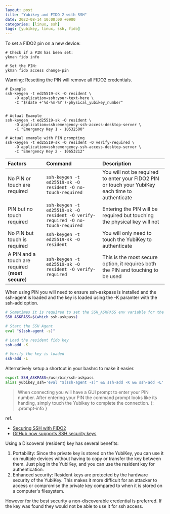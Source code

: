 ```yaml
---
layout: post
title: "Yubikey and FIDO 2 with SSH"
date: 2022-08-14 10:00:00 +0900
categories: [linux, ssh]
tags: [yubikey, linux, ssh, fido]
---
```





To set a FIDO2 pin on a new device:
````
# Check if a PIN has been set:
ykman fido info

# Set the PIN:
ykman fido access change-pin
````
Warning: Resetting the PIN will remove all FIDO2 credentials. 


```
# Example
ssh-keygen -t ed25519-sk -O resident \
    -O application=ssh:your-text-here \
    -C "$(date +'%d-%m-%Y')-physical_yubikey_number"


# Actual Example
ssh-keygen -t ed25519-sk -O resident \
    -O application=ssh:emergency-ssh-access-desktop-server \
    -C "Emergency Key 1 - 10532500" 

# Actual example with PIN prompting
ssh-keygen -t ed25519-sk -O resident -O verify-required \
    -O application=ssh:emergency-ssh-access-desktop-server \
    -C "Emergency Key 2 - 10653212"
````

| Factors | Command |Description | 
| :--- | :--- | :--- | 
| No PIN or touch are required|  `ssh-keygen -t ed25519-sk -O resident -O no-touch-required` | You will not be required to enter your FIDO2 PIN or touch your YubiKey each time to authenticate |
| PIN but no touch required | `ssh-keygen -t ed25519-sk -O resident -O verify-required -O no-touch-required` | Entering the PIN will be required but touching the physical key will not | 
| No PIN but touch is required| `ssh-keygen -t ed25519-sk -O resident` | You will only need to touch the YubiKey to authenticate | 
| A PIN and a touch are required (**most secure**) | `ssh-keygen -t ed25519-sk -O resident -O verify-required` | This is the most secure option, it requires both the PIN and touching to be used |


When using PIN you will need to ensure ssh-askpass is installed and the ssh-agent is loaded and the key is loaded using the -K paramter with the ssh-add option. 

```bash
# Sometimes it is required to set the SSH_ASKPASS env variable for the binary location 
SSH_ASKPASS=$(which ssh-askpass)

# Start the SSH Agent
eval "$(ssh-agent -s)" 

# Load the resident fido key
ssh-add -K

# Verify the key is loaded
ssh-add -L
```

Alternatively setup a shortcut in your bashrc to make it easier. 

```bash
export SSH_ASKPASS=/usr/bin/ssh-askpass
alias yubikey_ssh='eval "$(ssh-agent -s)" && ssh-add -K && ssh-add -L'
```

> When connecting you will have a GUI prompt to enter your PIN number. After entering your PIN the command prompt looks like its handing, simply touch the Yubikey to complete the connection. 
{: .prompt-info }



ref. 
- [Securing SSH with FIDO2](https://developers.yubico.com/SSH/Securing_SSH_with_FIDO2.html)
- [GitHub now supports SSH security keys](https://www.yubico.com/blog/github-now-supports-ssh-security-keys/)


Using a Discoveral (resident) key has several benefits:

1. Portability: Since the private key is stored on the YubiKey, you can use it on multiple devices without having to copy or transfer the key between them. Just plug in the YubiKey, and you can use the resident key for authentication.
2. Enhanced security: Resident keys are protected by the hardware security of the YubiKey. This makes it more difficult for an attacker to access or compromise the private key compared to when it is stored on a computer's filesystem.

However for the best security a non-discoverable credential is preferred. If the key was found they would not be able to use it for ssh access.